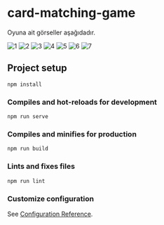 # card-matching-game

Oyuna ait görseller aşağıdadır.

![1](https://github.com/koraykilic96/card-matching-game/assets/79507990/19f4ec4e-4ecb-46dc-9226-cbf4832907a8)
![2](https://github.com/koraykilic96/card-matching-game/assets/79507990/7d378106-aa85-453a-b435-0fb8efa5ec99)
![3](https://github.com/koraykilic96/card-matching-game/assets/79507990/20cf7d81-9d8e-4d4d-abb8-076ea2fba410)
![4](https://github.com/koraykilic96/card-matching-game/assets/79507990/c7f435de-7166-4996-a220-dac1b1761661)
![5](https://github.com/koraykilic96/card-matching-game/assets/79507990/e4756f53-7d73-42db-9767-33d4340ee37c)
![6](https://github.com/koraykilic96/card-matching-game/assets/79507990/85667e81-fe96-4b52-9652-6e710c05935f)
![7](https://github.com/koraykilic96/card-matching-game/assets/79507990/1e9d0ab6-f7af-4864-b4bc-d55914e405ee)

## Project setup
```
npm install
```

### Compiles and hot-reloads for development
```
npm run serve
```

### Compiles and minifies for production
```
npm run build
```

### Lints and fixes files
```
npm run lint
```

### Customize configuration
See [Configuration Reference](https://cli.vuejs.org/config/).
